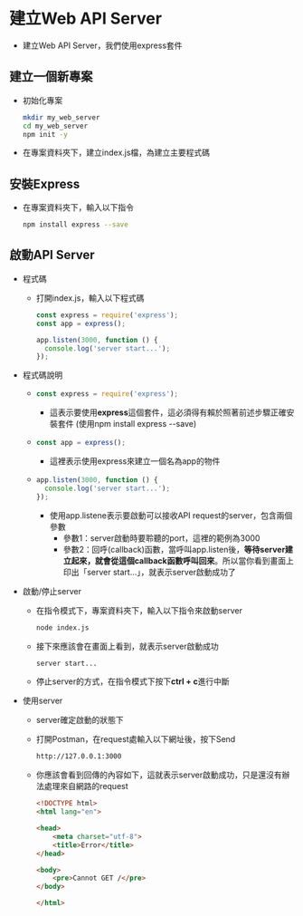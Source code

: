 # 建立Web API Server

- 建立Web API Server，我們使用express套件

## 建立一個新專案

- 初始化專案

  ```bash
  mkdir my_web_server
  cd my_web_server
  npm init -y
  ```

- 在專案資料夾下，建立index.js檔，為建立主要程式碼

  

## 安裝Express

- 在專案資料夾下，輸入以下指令

  ```bash
  npm install express --save
  ```

  

## 啟動API Server

- 程式碼

  - 打開index.js，輸入以下程式碼

    ```javascript
    const express = require('express');
    const app = express();
    
    app.listen(3000, function () {
      console.log('server start...');
    });
    ```

- 程式碼說明

  - ```javascript
    const express = require('express');
    ```

    - 這表示要使用**express**這個套件，這必須得有賴於照著前述步驟正確安裝套件 (使用npm install express --save)

  - ```javascript
    const app = express();
    ```

    - 這裡表示使用express來建立一個名為app的物件

  - ```javascript
    app.listen(3000, function () {
      console.log('server start...');
    });
    ```

    - 使用app.listene表示要啟動可以接收API request的server，包含兩個參數
      - 參數1：server啟動時要聆聽的port，這裡的範例為3000
      - 參數2：回呼(callback)函數，當呼叫app.listen後，**等待server建立起來，就會從這個callback函數呼叫回來**。所以當你看到畫面上印出「server start...」，就表示server啟動成功了

- 啟動/停止server

  - 在指令模式下，專案資料夾下，輸入以下指令來啟動server

    ```bash
    node index.js
    ```

  - 接下來應該會在畫面上看到，就表示server啟動成功

    ```bash
    server start...
    ```

  - 停止server的方式，在指令模式下按下**ctrl + c**進行中斷

- 使用server

  - server確定啟動的狀態下

  - 打開Postman，在request處輸入以下網址後，按下Send

    ```bash
    http://127.0.0.1:3000
    ```

  - 你應該會看到回傳的內容如下，這就表示server啟動成功，只是還沒有辦法處理來自網路的request

    ```html
    <!DOCTYPE html>
    <html lang="en">
    
    <head>
    	<meta charset="utf-8">
    	<title>Error</title>
    </head>
    
    <body>
    	<pre>Cannot GET /</pre>
    </body>
    
    </html>
    ```

    